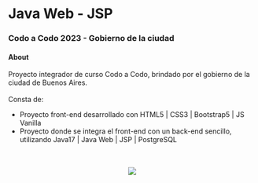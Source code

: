 # Java Web - JSP
### Codo a Codo 2023 - Gobierno de la ciudad

#### About
Proyecto integrador de curso Codo a Codo, brindado por el gobierno de la ciudad de Buenos Aires.<br><br>
Consta de: 
  - Proyecto front-end desarrollado con HTML5 | CSS3 | Bootstrap5 | JS Vanilla
  - Proyecto donde se integra el front-end con un back-end sencillo, utilizando Java17 | Java Web | JSP | PostgreSQL 
<br>
<br>
<div align="center">
<img src="https://i.ibb.co/SrFb0gF/final-front-2021.jpg">
</div>
